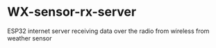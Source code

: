 # WX-sensor-rx-server
ESP32 internet server receiving data over the radio from wireless from weather sensor
